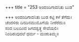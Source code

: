 +++
title = "253 ಅಂದಂದಿಗಾದನಿತು ಬುಡ"

+++
ಅಂದಂದಿಗಾದನಿತು ಬುಡ ಕಟ್ಟಿ ಕಳೆ ತೆಗೆದು।  
ಚೆಂದಳಿರು ದಿನದಿನಮುಮೊಗೆಯೆ ನೀರೆರೆದು॥  
ಸಂದ ಬಲದಿಂದ ಜಗದಶ್ವತ್ಥ ಸೇವೆಯಲಿ।  
ನಿಂದಿರುವುದಲೆ ಧರ್ಮ - ಮಂಕುತಿಮ್ಮ॥  
